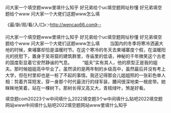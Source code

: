 问大家一个填空题www里填什么知乎
好兄弟给个uc填空题网址秒懂
好兄弟填空题给个www
问大家一个大佬们这题www怎么填


《最/新/观/看/入/口👉http://wencao66.com》--

问大家一个填空题www里填什么知乎
好兄弟给个uc填空题网址秒懂
好兄弟填空题给个www
问大家一个大佬们这题www怎么填
　　当国内的冬季将寒冷洒遍大地的时候，柬埔寨却恰是温暖时节。在这个寒冷的冬天去柬埔寨度个假，在温暖阳光的抚慰下，置身于吴哥窟的建筑群里，寺庙里的低语，神秘的千年微笑这个古老的国度彰显着它安然静谧的气息。
　　“姐夫”实有其人，他的原型正是我的姐夫。那时候姐姐高中毕业了。虽然读的是两年制的乡级高中，虽然最后并没有考上大学，但在村里却也是一桩了不起的事情。我还记得那会儿姐姐照的一张彩色单人相：剪着齐耳短发，穿一身那个时代最流行的绿军装，腰间很深地束一根皮带。她眯眯地笑着，站在一棵树下。那树长得又高又大，青枝绿叶，煞是好看。





填空题com20223个w中间填什么2022填空题3个w中间填什么贴吧2022填空题网站www中间填什么贴吧2022填空题网站www里填什么知乎
